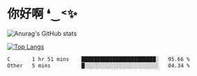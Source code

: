 # 你好啊 ❛‿˂✨

![Anurag's GitHub stats](https://github-readme-stats.vercel.app/api?username=ZombieFly&count_private=true&show_icons=true)

[![Top Langs](https://github-readme-stats.vercel.app/api/top-langs/?username=ZombieFly&layout=compact&count_private=true&hide=Ruby,makefile)](https://github.com/anuraghazra/github-readme-stats)

<!--START_SECTION:waka-->

```txt
C       1 hr 51 mins    ████████████████████████░   95.66 %
Other   5 mins          █░░░░░░░░░░░░░░░░░░░░░░░░   04.34 %
```

<!--END_SECTION:waka-->
